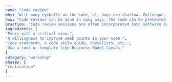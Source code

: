 ```yaml
---
name: "Code review"
why: "With many eyeballs on the code, all bugs are shallow. Colleagues can help you find bugs and improve the quality of your source code."
how: "Code reviews can be done in many ways. The code can be presented on a big screen, so the entire team can do the review together. You can also ask one or two peers to simply sit behind your desk while you talk them through your code. Code analysis can also be a part of the workflow (e.g. every commit must be reviewed by someone else)."
practice: "Code review sessions are often incorporated into software development projects. In Scrum, code reviews can be part of the ‘definition of done’. Pair programming can also be an effective way to let your work be continuously reviewed by a peer."
ingredients: [
"Peers with a critical view.",
"A willingness to improve weak points in your code.",
"Code standards, a code style guide, checklists, etc.",
"Use a tool or template like Business Model Canvas."
]
category: "workshop"
phases: [
"realisation"
]
---
```

